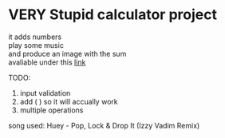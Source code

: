 # VERY Stupid calculator project
it adds numbers \
play some music \
and produce an image with the sum \
avaliable under this [link](https://wojttom.github.io/kalkulator/)

TODO:
1. input validation
2. add ( ) so it will accually work
3. multiple operations

song used: Huey - Pop, Lock & Drop It (Izzy Vadim Remix)
